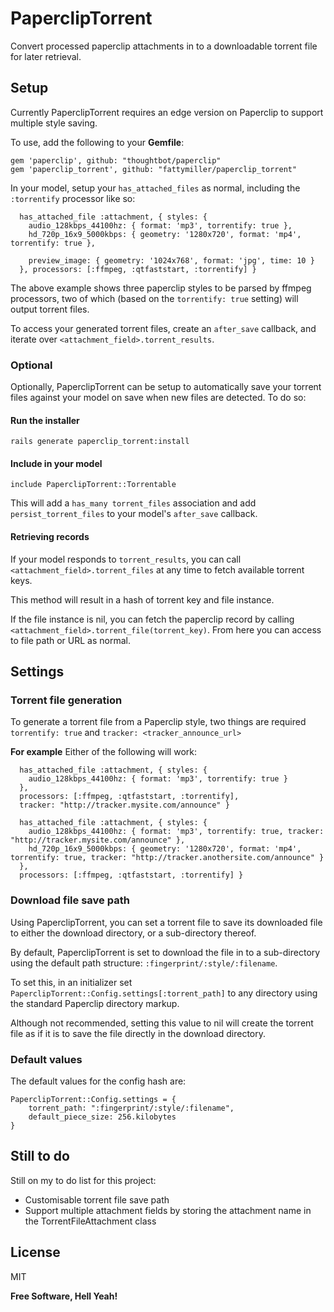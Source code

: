 PaperclipTorrent
=========

Convert processed paperclip attachments in to a downloadable torrent file for later retrieval.

Setup
----

Currently PaperclipTorrent requires an edge version on Paperclip to support multiple style saving.

To use, add the following to your **Gemfile**:

```
gem 'paperclip', github: "thoughtbot/paperclip"
gem 'paperclip_torrent', github: "fattymiller/paperclip_torrent"
```

In your model, setup your `has_attached_files` as normal, including the `:torrentify` processor like so:

```
  has_attached_file :attachment, { styles: {
    audio_128kbps_44100hz: { format: 'mp3', torrentify: true }, 
    hd_720p_16x9_5000kbps: { geometry: '1280x720', format: 'mp4', torrentify: true }, 

    preview_image: { geometry: '1024x768', format: 'jpg', time: 10 }
  }, processors: [:ffmpeg, :qtfaststart, :torrentify] }
```

The above example shows three paperclip styles to be parsed by ffmpeg processors, two of which (based on the `torrentify: true` setting) will output torrent files.

To access your generated torrent files, create an `after_save` callback, and iterate over `<attachment_field>.torrent_results`.

### Optional

Optionally, PaperclipTorrent can be setup to automatically save your torrent files against your model on save when new files are detected. To do so:


#### Run the installer
`rails generate paperclip_torrent:install`


#### Include in your model
`include PaperclipTorrent::Torrentable`

This will add a `has_many torrent_files` association and add `persist_torrent_files` to your model's `after_save` callback.

#### Retrieving records
If your model responds to `torrent_results`, you can call `<attachment_field>.torrent_files` at any time to fetch available torrent keys.

This method will result in a hash of torrent key and file instance. 

If the file instance is nil, you can fetch the paperclip record by calling `<attachment_field>.torrent_file(torrent_key)`. From here you can access to file path or URL as normal.


Settings
---

### Torrent file generation

To generate a torrent file from a Paperclip style, two things are required `torrentify: true` and `tracker: <tracker_announce_url>`

**For example** Either of the following will work:

```
  has_attached_file :attachment, { styles: {
    audio_128kbps_44100hz: { format: 'mp3', torrentify: true }
  }, 
  processors: [:ffmpeg, :qtfaststart, :torrentify],
  tracker: "http://tracker.mysite.com/announce" }
```

```
  has_attached_file :attachment, { styles: {
    audio_128kbps_44100hz: { format: 'mp3', torrentify: true, tracker: "http://tracker.mysite.com/announce" },
    hd_720p_16x9_5000kbps: { geometry: '1280x720', format: 'mp4', torrentify: true, tracker: "http://tracker.anothersite.com/announce" }
  }, 
  processors: [:ffmpeg, :qtfaststart, :torrentify] }
```

### Download file save path

Using PaperclipTorrent, you can set a torrent file to save its downloaded file to either the download directory, or a sub-directory thereof.

By default, PaperclipTorrent is set to download the file in to a sub-directory using the default path structure: `:fingerprint/:style/:filename`.

To set this, in an initializer set `PaperclipTorrent::Config.settings[:torrent_path]` to any directory using the standard Paperclip directory markup.

Although not recommended, setting this value to nil will create the torrent file as if it is to save the file directly in the download directory.

### Default values

The default values for the config hash are:

```
PaperclipTorrent::Config.settings = {
    torrent_path: ":fingerprint/:style/:filename",
    default_piece_size: 256.kilobytes
}
```

Still to do
---

Still on my to do list for this project:
 - Customisable torrent file save path
 - Support multiple attachment fields by storing the attachment name in the TorrentFileAttachment class

License
---

MIT


**Free Software, Hell Yeah!**

